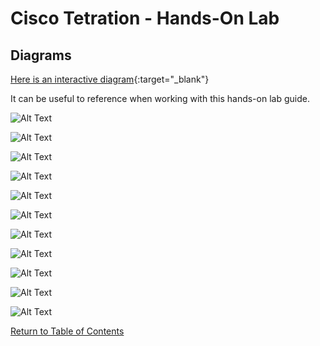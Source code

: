 # Cisco Tetration - Hands-On Lab
  
## Diagrams

[Here is an interactive diagram](https://www.lucidchart.com/documents/view/425e1b97-194e-413a-b793-0df939a87501){:target="_blank"}  

It can be useful to reference when working with this hands-on lab guide. 

  
![Alt Text](https://onstakinc.github.io/cisco-tetration-hol/labguide/diagrams/images/diagrams_000.png)  
  
![Alt Text](https://onstakinc.github.io/cisco-tetration-hol/labguide/diagrams/images/diagrams_001.png)  
  
![Alt Text](https://onstakinc.github.io/cisco-tetration-hol/labguide/diagrams/images/diagrams_002.png)  
  
![Alt Text](https://onstakinc.github.io/cisco-tetration-hol/labguide/diagrams/images/diagrams_003.png)  
  
![Alt Text](https://onstakinc.github.io/cisco-tetration-hol/labguide/diagrams/images/diagrams_004.png)  
  
![Alt Text](https://onstakinc.github.io/cisco-tetration-hol/labguide/diagrams/images/diagrams_005.png)  
  
![Alt Text](https://onstakinc.github.io/cisco-tetration-hol/labguide/diagrams/images/diagrams_006.png)  
  
![Alt Text](https://onstakinc.github.io/cisco-tetration-hol/labguide/diagrams/images/diagrams_007.png)  
  
![Alt Text](https://onstakinc.github.io/cisco-tetration-hol/labguide/diagrams/images/diagrams_008.png)  
  
![Alt Text](https://onstakinc.github.io/cisco-tetration-hol/labguide/diagrams/images/diagrams_009.png)  
  
![Alt Text](https://onstakinc.github.io/cisco-tetration-hol/labguide/diagrams/images/diagrams_010.png)  
  
  
[Return to Table of Contents](https://onstakinc.github.io/cisco-tetration-hol/labguide/)